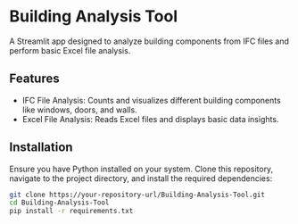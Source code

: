 # Building Analysis Tool

A Streamlit app designed to analyze building components from IFC files and perform basic Excel file analysis.

## Features

- IFC File Analysis: Counts and visualizes different building components like windows, doors, and walls.
- Excel File Analysis: Reads Excel files and displays basic data insights.

## Installation

Ensure you have Python installed on your system. Clone this repository, navigate to the project directory, and install the required dependencies:

```bash
git clone https://your-repository-url/Building-Analysis-Tool.git
cd Building-Analysis-Tool
pip install -r requirements.txt
